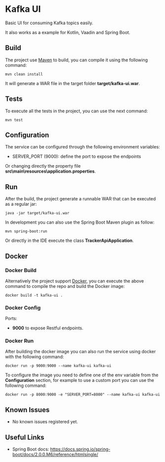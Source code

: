 # Kafka UI

Basic UI for consuming Kafka topics easily.

It also works as a example for Kotlin, Vaadin and Spring Boot.

## Build

The project use [Maven](https://maven.apache.org/) to build, you can compile it using the following command:

```
mvn clean install
```
 
It will generate a WAR file in the target folder **target/kafka-ui.war**.

## Tests

To execute all the tests in the project, you can use the next command:

```
mvn test
```
 
## Configuration
 
The service can be configured through the following environment variables:
 
*   SERVER_PORT (9000): define the port to expose the endpoints
 
Or changing directly the property file **src\main\resources\application.properties**.

## Run

After the build, the project generate a runnable WAR that can be executed as a regular jar:

```
java -jar target/kafka-ui.war
```

In development you can also use the Spring Boot Maven plugin as follow:

```
mvn spring-boot:run
```

Or directly in the IDE execute the class **TrackerApiApplication**.

## Docker

### Docker Build

Alternatively the project support [Docker](https://www.docker.com/), you can execute the above command to compile the repo and build the 
Docker image:

```
docker build -t kafka-ui .
```

### Docker Config

Ports:
* **9000** to expose Restful endpoints.

### Docker Run

After building the docker image you can also run the service using docker with the 
following command:

```
docker run -p 9000:9000 --name kafka-ui kafka-ui
```

To configure the image you need to define one of the env variable from the **Configuration** 
section, for example to use a custom port you can use the following command:

```
docker run -p 8000:9000 -e "SERVER_PORT=8000" --name kafka-ui kafka-ui
```

## Known Issues

*   No known issues registered yet.

## Useful Links

*	Spring Boot docs: https://docs.spring.io/spring-boot/docs/2.0.0.M6/reference/htmlsingle/